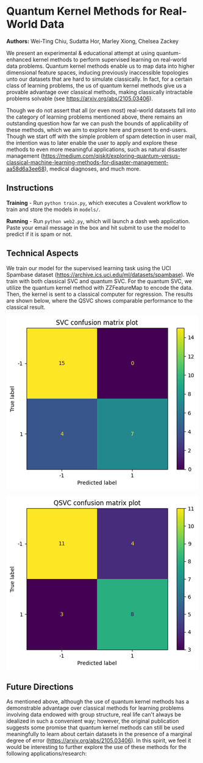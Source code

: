 # Quantum Kernel Methods for Real-World Data
 **Authors:** Wei-Ting Chiu, Sudatta Hor, Marley Xiong, Chelsea Zackey

We present an experimental & educational attempt at using quantum-enhanced kernel methods to perform supervised learning on real-world data problems. Quantum kernel methods enable us to map data into higher dimensional feature spaces, inducing previously inaccessible topologies unto our datasets that are hard to simulate classically. In fact, for a certain class of learning problems, the us of quantum kernel methods give us a provable advantage over classical methods, making classically intractable problems solvable (see https://arxiv.org/abs/2105.03406).

Though we do not assert that all (or even most) real-world datasets fall into the category of learning problems mentioned above, there remains an outstanding question how far we can push the bounds of applicability of these methods, which we aim to explore here and present to end-users. Though we start off with the simple problem of spam detection in user mail, the intention was to later enable the user to apply and explore these methods to even more meaningful applications, such as natural disaster management (https://medium.com/qiskit/exploring-quantum-versus-classical-machine-learning-methods-for-disaster-management-aa58d6a3ee68), medical diagnoses, and much more.

## Instructions
  
  **Training** - Run `python train.py`, which executes a Covalent workflow to train and store the models in `models/`.
  
  **Running** - Run `python web2.py`, which will launch a dash web application. Paste your email message in the box and hit submit to use the model to predict if it is spam or not.

## Technical Aspects

We train our model for the supervised learning task using the UCI Spambase dataset (https://archive.ics.uci.edu/ml/datasets/spambase). We train with both classical SVC and quantum SVC. For the quantum SVC, we utilize the quantum kernel method with ZZFeatureMap to encode the data. Then, the kernel is sent to a classical computer for regression. The results are shown below, where the QSVC shows comparable performance to the classical result.

![Classical Support Vector Classifier result.](./figs/svc.png)

![Quantum Support Vector Classifier result.](./figs/qsvc.png)

## Future Directions
As mentioned above, although the use of quantum kernel methods has a demonstrable advantage over classical methods for learning problems involving data endowed with group structure, real life can't always be idealized in such a convenient way; however, the original publication suggests some promise that quantum kernel methods can still be used meaningfully to learn about certain datasets in the presence of a marginal degree of error (https://arxiv.org/abs/2105.03406). In this spirit, we feel it would be interesting to further explore the use of these methods for the following applications/research: 
